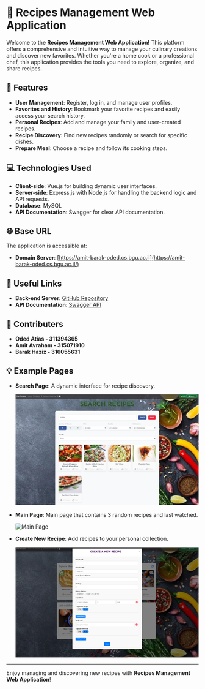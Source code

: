 # 🍴 Recipes Management Web Application

Welcome to the **Recipes Management Web Application!** This platform offers a comprehensive and intuitive way to manage your culinary creations and discover new favorites. Whether you're a home cook or a professional chef, this application provides the tools you need to explore, organize, and share recipes.

## 🌟 Features

- **User Management**: Register, log in, and manage user profiles.
- **Favorites and History**: Bookmark your favorite recipes and easily access your search history.
- **Personal Recipes**: Add and manage your family and user-created recipes.
- **Recipe Discovery**: Find new recipes randomly or search for specific dishes.
- **Prepare Meal**: Choose a recipe and follow its cooking steps.

## 💻 Technologies Used

- **Client-side**: Vue.js for building dynamic user interfaces.
- **Server-side**: Express.js with Node.js for handling the backend logic and API requests.
- **Database**: MySQL 
- **API Documentation**: Swagger for clear API documentation.

## 🌐 Base URL

The application is accessible at:

- **Domain Server**: [https://amit-barak-oded.cs.bgu.ac.il](https://amit-barak-oded.cs.bgu.ac.il/)

## 🔗 Useful Links

- **Back-end Server**: [GitHub Repository](https://github.com/WED-2023/assignment2-3-315071910_311394365_31655631.git)
- **API Documentation**: [Swagger API](https://app.swaggerhub.com/apis-docs/AmitAvraham/myAPI/1.0.0)

## 🚀 Contributers

- **Oded Atias - 311394365**
-  **Amit Avraham - 315071910**
-  **Barak Haziz - 316055631**

## 💡 Example Pages

- **Search Page**: A dynamic interface for recipe discovery.
  
  ![Search Page](https://github.com/WED-2023/assignment2-1-315071910_311394365_31655631/blob/main/photos/search.png?raw=true)

- **Main Page**: Main page that contains 3 random recipes and last watched.

  ![Main Page](https://github.com/WED-2023/assignment2-1-315071910_311394365_31655631/blob/main/photos/main_page.png?raw=true)

- **Create New Recipe**: Add recipes to your personal collection.

  ![Create Recipe Page](https://github.com/WED-2023/assignment2-1-315071910_311394365_31655631/blob/main/photos/create_recipe.png?raw=true)

---

Enjoy managing and discovering new recipes with **Recipes Management Web Application**!
